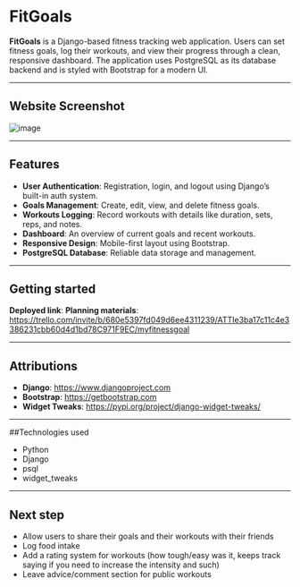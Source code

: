 # FitGoals

**FitGoals** is a Django-based fitness tracking web application. Users can set fitness goals, log their workouts, and view their progress through a clean, responsive dashboard. The application uses PostgreSQL as its database backend and is styled with Bootstrap for a modern UI.

---
## Website Screenshot
![image](https://github.com/user-attachments/assets/6ff21d5f-c729-46e8-9241-2364d1f94a00)

---

## Features

- **User Authentication**: Registration, login, and logout using Django’s built-in auth system.
- **Goals Management**: Create, edit, view, and delete fitness goals.
- **Workouts Logging**: Record workouts with details like duration, sets, reps, and notes.
- **Dashboard**: An overview of current goals and recent workouts.
- **Responsive Design**: Mobile-first layout using Bootstrap.
- **PostgreSQL Database**: Reliable data storage and management.

---
## Getting started
**Deployed link**: 
**Planning materials**: https://trello.com/invite/b/680e5397fd049d6ee4311239/ATTIe3ba17c11c4e3386231cbb60d4d1bd78C971F9EC/myfitnessgoal 

---

## Attributions

- **Django**: https://www.djangoproject.com
- **Bootstrap**: https://getbootstrap.com
- **Widget Tweaks**: https://pypi.org/project/django-widget-tweaks/

---

##Technologies used

- Python
- Django
- psql
- widget_tweaks

---

## Next step 
 - Allow users to share their goals and their workouts with their friends
 - Log food intake
 - Add a rating system for workouts (how tough/easy was it, keeps track saying if you need to increase the intensity and such)
 - Leave advice/comment section for public workouts















